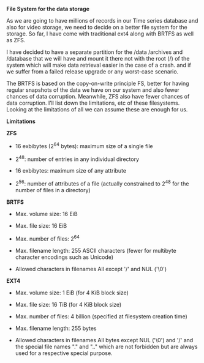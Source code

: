 **File System for the data storage**

As we are going to have millions of records in our Time series database
and also for video storage, we need to decide on a better file system
for the storage. So far, I have come with traditional ext4 along with
BRTFS as well as ZFS.

I have decided to have a separate partition for the /data /archives and
/database that we will have and mount it there not with the root (/) of
the system which will make data retrieval easier in the case of a crash.
and if we suffer from a failed release upgrade or any worst-case
scenario.

The BRTFS is based on the copy-on-write principle FS, better for having
regular snapshots of the data we have on our system and also fewer
chances of data corruption. Meanwhile, ZFS also have fewer chances of
data corruption. I’ll list down the limitations, etc of these
filesystems. Looking at the limitations of all we can assume these are
enough for us.

**Limitations**

**ZFS**

  - 16 exbibytes (2<sup>64</sup> bytes): maximum size of a single file

  - 2<sup>48</sup>: number of entries in any individual directory

  - 16 exbibytes: maximum size of any attribute

  - 2<sup>56</sup>: number of attributes of a file (actually constrained
    to 2<sup>48</sup> for the number of files in a directory)

**BRTFS**

  - Max. volume size: 16 EiB

  - Max. file size: 16 EiB

  - Max. number of files: 2<sup>64</sup>

  - Max. filename length: 255 ASCII characters (fewer for multibyte
    character encodings such as Unicode)

  - Allowed characters in filenames All except '/' and NUL ('\\0')

**EXT4**

  - Max. volume size: 1 EiB (for 4 KiB block size)

  - Max. file size: 16 TiB (for 4 KiB block size)

  - Max. number of files: 4 billion (specified at filesystem creation
    time)

  - Max. filename length: 255 bytes

  - Allowed characters in filenames All bytes except NUL ('\\0') and '/'
    and the special file names "." and ".." which are not forbidden but
    are always used for a respective special purpose.
